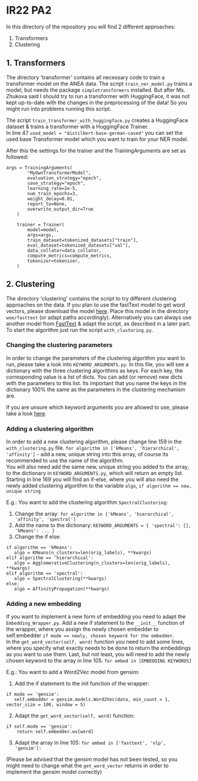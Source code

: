 # IR22 PA2

In this directory of the repository you will find 2 different approaches:
1. Transformers
2. Clustering

## 1. Transformers
The directory 'transformer' contains all necessary code to train a transformer model on the ANEA data. 
The script `train_ner_model.py` trains a model, but needs the package `simpletransformers` installed. But after Ms. Zhukova said I should try to run a transformer with HuggingFace, it was not kept up-to-date with the changes in the preprocessing of the data! So you might run into problems running this script.

The script `train_transformer_with_huggingface.py` creates a HuggingFace dataset & trains a transformer with a HuggingFace Trainer. <br>
In line 47 `used_model = "distilbert-base-german-cased"` you can set the used base Transformer model which you want to train for your NER model.

After this the settings for the trainer and the TrainingArguments are set as followed:
```
args = TrainingArguments(
        "MyOwnTransformerModel",
        evaluation_strategy="epoch",
        save_strategy="epoch",
        learning_rate=2e-5,
        num_train_epochs=3,
        weight_decay=0.01,
        report_to=None,
        overwrite_output_dir=True
    )

    trainer = Trainer(
        model=model,
        args=args,
        train_dataset=tokenized_datasets["train"],
        eval_dataset=tokenized_datasets["val"],
        data_collator=data_collator,
        compute_metrics=compute_metrics,
        tokenizer=tokenizer,
    )
```


## 2. Clustering

The directory 'clustering' contains the script to try different clustering approaches on the data.
If you plan to use the fastText model to get word vectors, please download the model [here](https://dl.fbaipublicfiles.com/fasttext/vectors-crawl/cc.de.300.bin.gz).
Place this model in the directory `woe/fasttext` (or adapt paths accordingly).
Alternatively you can always use another model from [FastText](https://fasttext.cc/docs/en/crawl-vectors.html) & adapt the script, as described in a later part.
To start the algorithm just run the script `with_clustering.py`. 

### Changing the clustering parameters
In order to change the parameters of the clustering algorithm you want to run, please take a look into `KEYWORD_ARGUMENTS.py`.
In this file, you will see a dictionary with the three clustering algorithms as keys. For each key, the corresponding value is a list of dicts. You can add (or remove) new dicts with the parameters to this list.
Its important that you name the keys in the dictionary 100% the same as the parameters in the clustering mechanism are.

If you are unsure which keyword arguments you are allowed to use, please take a look [here](https://scikit-learn.org/stable/modules/classes.html#classes).


### Adding a clustering algorithm
In order to add a new clustering algorithm, please change line 159 in the `with_clustering.py` file.
`for algorithm in ['kMeans', 'hierarchical', 'affinity']` - add a new, unique string into this array, of course its recommended to use the name of the algorithm. <br>
You will also need add the same new, unique string you added to the array, to the dictionary in `KEYWORD_ARGUMENTS.py`, which will return an empty list. <br>
Starting in line 169 you will find an if-else, where you will also need the newly added clustering algorithm to the variable `algo`, `if algorithm == new, unique string`

E.g.: You want to add the clustering algorithm `SpectralClustering`:
1. Change the array: `for algorithm in ['kMeans', 'hierarchical', 'affinity', 'spectral']`
2. Add the name to the dictionary: `KEYWORD_ARGUMENTS = { 'spectral': [], 'kMeans': ... }`
3. Change the if else:
```
if algorithm == 'kMeans':
   algo = KMeans(n_clusters=len(orig_labels), **kwargs)
elif algorithm == 'hierarchical':
   algo = AgglomerativeClustering(n_clusters=len(orig_labels), **kwargs)
elif algorithm == 'spectral':
   algo = SpectralClustering(**kwargs)
else:
   algo = AffinityPropagation(**kwargs)
```

### Adding a new embedding
If you want to implement a new form of embedding you need to adapt the `Embedding_Wrapper.py`.
Add a new if statement to the `__init__` function of the wrapper, where you assign the newly chosen embedder to self.embedder `if mode == newly, chosen keyword for the embedder`.  
In the `get_word_vector(self, word)` function you need to add some lines, where you specify what exactly needs to be done to return the embeddings as you want to use them.
Last, but not least, you will need to add the newly chosen keyword to the array in line 105.
`for embed in [EMBEDDING KEYWORDS]`

E.g.: You want to add a Word2Vec model from gensim:
1. Add the if statement to the init function of the wrapper:
```
if mode == 'gensim':
   self.embedder = gensim.models.Word2Vec(data, min_count = 1, vector_size = 100, window = 5)
```
2. Adapt the `get_word_vector(self, word)` function:
```
if self.mode == 'gensim':
    return self.embedder.wv[word]
```
3. Adapt the array in line 105: `for embed in ['fasttext', 'nlp', 'gensim']:`

(Please be advised that the gensim model has not been tested, so you might need to change what the `get_word_vector` returns in order to implement the gensim model correctly)


